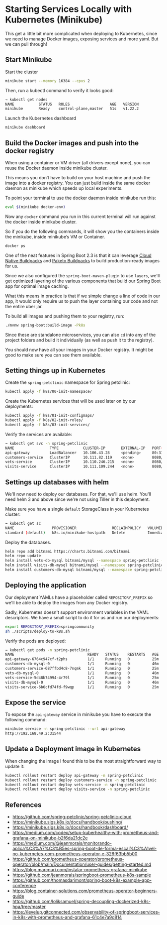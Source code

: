 # Starting Services Locally with Kubernetes (Minikube)

This get a little bit more complicated when deploying to Kubernetes, since we need to manage Docker images, exposing services and more yaml. But we can pull through!

## Start Minikube

Start the cluster

```bash
minikube start --memory 16384 --cpus 2 
```

Then, run a kubectl command to verify it looks good:

```bash
→ kubectl get nodes
NAME           STATUS   ROLES                  AGE   VERSION
minikube       Ready    control-plane,master   51s   v1.22.2
```

Launch the Kubernetes dashboard

```bash
minikube dashboard
```

## Build the Docker images and push into the docker registry

When using a container or VM driver (all drivers except none), you can reuse the Docker daemon inside minikube cluster.

This means you don’t have to build on your host machine and push the image into a docker registry. You can just build inside the same docker daemon as minikube which speeds up local experiments.

To point your terminal to use the docker daemon inside minikube run this:

```bash
eval $(minikube docker-env)
```

Now any `docker` command you run in this current terminal will run against the docker inside minikube cluster.

So if you do the following commands, it will show you the containers inside the minikube, inside minikube’s VM or Container.

```bash
docker ps
```

One of the neat features in Spring Boot 2.3 is that it can leverage [Cloud Native Buildpacks](https://buildpacks.io) and [Paketo Buildpacks](https://paketo.io) to build production-ready images for us.

Since we also configured the `spring-boot-maven-plugin` to use `layers`, we'll get optimized layering of the various components that build our Spring Boot app for optimal image caching.

What this means in practice is that if we simple change a line of code in our app, it would only require us to push the layer containing our code and not the entire uber jar.

To build all images and pushing them to your registry, run:

```bash
./mvnw spring-boot:build-image -Pk8s
```

Since these are standalone microservices, you can also `cd` into any of the project folders and build it individually (as well as push it to the registry).

You should now have all your images in your Docker registry. It might be good to make sure you can see them available.

## Setting things up in Kubernetes

Create the `spring-petclinic` namespace for Spring petclinic:

```bash
kubectl apply -f k8s/00-init-namespace/
```

Create the Kubernetes services that will be used later on by our deployments:

```bash
kubectl apply -f k8s/01-init-configmaps/
kubectl apply -f k8s/02-init-roles/
kubectl apply -f k8s/03-init-services/
```

Verify the services are available:

```bash
→ kubectl get svc -n spring-petclinic
NAME                TYPE           CLUSTER-IP       EXTERNAL-IP   PORT(S)        AGE
api-gateway         LoadBalancer   10.106.43.28     <pending>     80:31544/TCP   12s
customers-service   ClusterIP      10.111.82.119    <none>        8080/TCP       12s
vets-service        ClusterIP      10.110.246.215   <none>        8080/TCP       12s
visits-service      ClusterIP      10.111.109.244   <none>        8080/TCP       12s
```

## Settings up databases with helm

We'll now need to deploy our databases. For that, we'll use helm. You'll need helm 3 and above since we're not using Tiller in this deployment.

Make sure you have a single `default` StorageClass in your Kubernetes cluster:

```bash
→ kubectl get sc
NAME                 PROVISIONER                RECLAIMPOLICY   VOLUMEBINDINGMODE   ALLOWVOLUMEEXPANSION   AGE
standard (default)   k8s.io/minikube-hostpath   Delete          Immediate           false                  25m

```

Deploy the databases.

```bash
helm repo add bitnami https://charts.bitnami.com/bitnami
helm repo update
helm install vets-db-mysql bitnami/mysql --namespace spring-petclinic --version 9.2.0 --set auth.database=service_instance_db
helm install visits-db-mysql bitnami/mysql --namespace spring-petclinic  --version 9.2.0 --set auth.database=service_instance_db
helm install customers-db-mysql bitnami/mysql --namespace spring-petclinic  --version 9.2.0 --set auth.database=service_instance_db
```

## Deploying the application

Our deployment YAMLs have a placeholder called `REPOSITORY_PREFIX` so we'll be able to deploy the images from any Docker registry.

Sadly, Kubernetes doesn't support environment variables in the YAML descriptors. We have a small script to do it for us and run our deployments:

```bash
export REPOSITORY_PREFIX=springcommunity
sh ./scripts/deploy-to-k8s.sh
```

Verify the pods are deployed:

```bash
→ kubectl get pods -n spring-petclinic 
NAME                                 READY   STATUS    RESTARTS   AGE
api-gateway-6764c947cf-t2phs         1/1     Running   0          25m
customers-db-mysql-0                 1/1     Running   0          46m
customers-service-687ffbd4c8-7nqmk   1/1     Running   0          25m
vets-db-mysql-0                      1/1     Running   0          46m
vets-service-5d48b74994-4r79l        1/1     Running   0          25m
visits-db-mysql-0                    1/1     Running   0          46m
visits-service-6b6cfd74fd-f9wqp      1/1     Running   0          25m
```

## Expose the service

To expose the `api-gateway` service in minikube you have to execute the following command:

```bash
minikube service -n spring-petclinic --url api-gateway                                                     
http://192.168.49.2:31544
```

## Update a Deployment image in Kubernetes

When changing the image I found this to be the most straightforward way to update it:

```bash
kubectl rollout restart deploy api-gateway -n spring-petclinic
kubectl rollout restart deploy customers-service -n spring-petclinic
kubectl rollout restart deploy vets-service -n spring-petclinic
kubectl rollout restart deploy visits-service -n spring-petclinic
```

## References

- <https://github.com/spring-petclinic/spring-petclinic-cloud>
- <https://minikube.sigs.k8s.io/docs/handbook/pushing/>
- <https://minikube.sigs.k8s.io/docs/handbook/dashboard/>
- <https://medium.com/codex/setup-kuberhealthy-with-prometheus-and-grafana-on-minikube-b2f6da21dc2e>
- <https://medium.com/@jeanmorais/monitorando-aplica%C3%A7%C3%B5es-spring-boot-de-forma-escal%C3%A1vel-no-kubernetes-com-prometheus-operator-e-326f63bb5b00>
- <https://github.com/prometheus-operator/prometheus-operator/blob/main/Documentation/user-guides/getting-started.md>
- <https://blog.marcnuri.com/instalar-prometheus-grafana-minikube>
- <https://github.com/jeanmorais/springboot-prometheus-k8s-sample>
- <https://github.com/thomasdarimont/spring-boot-k8s-example-app-conference>
- <https://blog.container-solutions.com/prometheus-operator-beginners-guide>
- <https://github.com/loliksamuel/spring-decoupling-dockerized-k8s-hpa/tree/master>
- <https://levelup.gitconnected.com/observability-of-springboot-services-in-k8s-with-prometheus-and-grafana-61c4e7a9d814>
